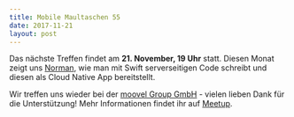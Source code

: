 ```yaml
---
title: Mobile Maultaschen 55
date: 2017-11-21
layout: post
---
```


Das nächste Treffen findet am **21. November, 19 Uhr** statt. Diesen Monat zeigt uns [Norman](https://twitter.com/Soulfected), wie man mit Swift serverseitigen Code schreibt und diesen als Cloud Native App bereitstellt.

Wir treffen uns wieder bei der [moovel Group GmbH](https://www.google.de/maps/place/Filderstra%C3%9Fe+40,+70180+Stuttgart/@48.7640592,9.1680708,17z/data=!3m1!4b1!4m5!3m4!1s0x4799db511298ba8b:0x65b19d704c603886!8m2!3d48.7640557!4d9.1702595) - vielen lieben Dank für die Unterstützung! Mehr Informationen findet ihr auf [Meetup](https://www.meetup.com/de-DE/mobile-maultaschen/).
